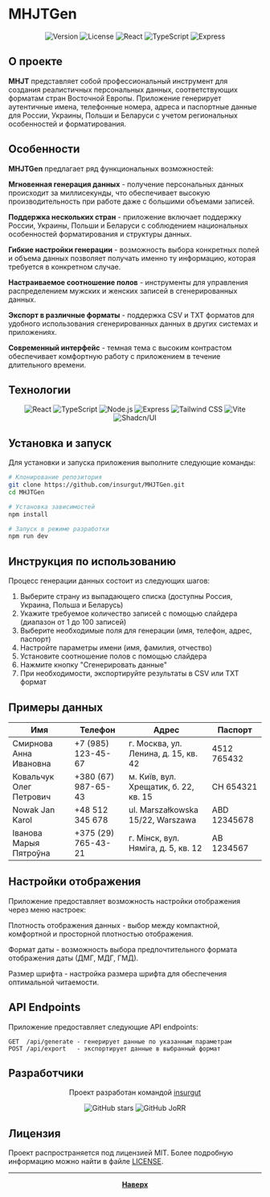 # MHJTGen

<div align="center">
  
![Version](https://img.shields.io/badge/version-J1-blue.svg?style=for-the-badge&logo=semver&logoColor=white)
![License](https://img.shields.io/badge/license-MIT-green.svg?style=for-the-badge&logo=opensourceinitiative&logoColor=white)
![React](https://img.shields.io/badge/React-18.2.0-61DAFB.svg?style=for-the-badge&logo=react&logoColor=white)
![TypeScript](https://img.shields.io/badge/TypeScript-5.0.0-3178C6.svg?style=for-the-badge&logo=typescript&logoColor=white)
![Express](https://img.shields.io/badge/Express-4.18.2-000000.svg?style=for-the-badge&logo=express&logoColor=white)

</div>

## О проекте

**MHJT** представляет собой профессиональный инструмент для создания реалистичных персональных данных, соответствующих форматам стран Восточной Европы. Приложение генерирует аутентичные имена, телефонные номера, адреса и паспортные данные для России, Украины, Польши и Беларуси с учетом региональных особенностей и форматирования.

## Особенности

**MHJTGen** предлагает ряд функциональных возможностей:

**Мгновенная генерация данных** - получение персональных данных происходит за миллисекунды, что обеспечивает высокую производительность при работе даже с большими объемами записей.

**Поддержка нескольких стран** - приложение включает поддержку России, Украины, Польши и Беларуси с соблюдением национальных особенностей форматирования и структуры данных.

**Гибкие настройки генерации** - возможность выбора конкретных полей и объема данных позволяет получать именно ту информацию, которая требуется в конкретном случае.

**Настраиваемое соотношение полов** - инструменты для управления распределением мужских и женских записей в сгенерированных данных.

**Экспорт в различные форматы** - поддержка CSV и TXT форматов для удобного использования сгенерированных данных в других системах и приложениях.

**Современный интерфейс** - темная тема с высоким контрастом обеспечивает комфортную работу с приложением в течение длительного времени.

## Технологии

<div align="center">
  
![React](https://img.shields.io/badge/-React-61DAFB?style=flat-square&logo=react&logoColor=black)
![TypeScript](https://img.shields.io/badge/-TypeScript-3178C6?style=flat-square&logo=typescript&logoColor=white)
![Node.js](https://img.shields.io/badge/-Node.js-339933?style=flat-square&logo=nodedotjs&logoColor=white)
![Express](https://img.shields.io/badge/-Express-000000?style=flat-square&logo=express&logoColor=white)
![Tailwind CSS](https://img.shields.io/badge/-Tailwind_CSS-06B6D4?style=flat-square&logo=tailwindcss&logoColor=white)
![Vite](https://img.shields.io/badge/-Vite-646CFF?style=flat-square&logo=vite&logoColor=white)
![Shadcn/UI](https://img.shields.io/badge/-Shadcn/UI-000000?style=flat-square&logo=shadcnui&logoColor=white)

</div>

## Установка и запуск

Для установки и запуска приложения выполните следующие команды:

```bash
# Клонирование репозитория
git clone https://github.com/insurgut/MHJTGen.git
cd MHJTGen

# Установка зависимостей
npm install

# Запуск в режиме разработки
npm run dev
```

## Инструкция по использованию

Процесс генерации данных состоит из следующих шагов:

1. Выберите страну из выпадающего списка (доступны Россия, Украина, Польша и Беларусь)
2. Укажите требуемое количество записей с помощью слайдера (диапазон от 1 до 100 записей)
3. Выберите необходимые поля для генерации (имя, телефон, адрес, паспорт)
4. Настройте параметры имени (имя, фамилия, отчество)
5. Установите соотношение полов с помощью слайдера
6. Нажмите кнопку "Сгенерировать данные"
7. При необходимости, экспортируйте результаты в CSV или TXT формат

## Примеры данных

| Имя | Телефон | Адрес | Паспорт |
|-----|---------|-------|---------|
| Смирнова Анна Ивановна | +7 (985) 123-45-67 | г. Москва, ул. Ленина, д. 15, кв. 42 | 4512 765432 |
| Ковальчук Олег Петрович | +380 (67) 987-65-43 | м. Київ, вул. Хрещатик, б. 22, кв. 15 | СН 654321 |
| Nowak Jan Karol | +48 512 345 678 | ul. Marszałkowska 15/22, Warszawa | ABD 12345678 |
| Іванова Марыя Пятроўна | +375 (29) 765-43-21 | г. Мінск, вул. Няміга, д. 5, кв. 12 | AB 1234567 |

## Настройки отображения

Приложение предоставляет возможность настройки отображения через меню настроек:

Плотность отображения данных - выбор между компактной, комфортной и просторной плотностью отображения.

Формат даты - возможность выбора предпочтительного формата отображения даты (ДМГ, МДГ, ГМД).

Размер шрифта - настройка размера шрифта для обеспечения оптимальной читаемости.

## API Endpoints

Приложение предоставляет следующие API endpoints:

```
GET  /api/generate - генерирует данные по указанным параметрам
POST /api/export   - экспортирует данные в выбранный формат
```

## Разработчики

<div align="center">
  
Проект разработан командой [insurgut](https://github.com/insurgut)

![GitHub stars](https://img.shields.io/github/stars/insurgut/MHJTGen?style=social)
![GitHub JoRR](https://img.shields.io/github/hearts/insurgut/MHJTGen?style=social)
</div>

## Лицензия

Проект распространяется под лицензией MIT. Более подробную информацию можно найти в файле [LICENSE](LICENSE).

---

<div align="center">
  
  **[Наверх](#MHJTGen)**
  
</div>

